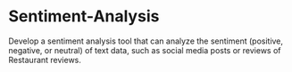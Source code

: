 # Sentiment-Analysis
Develop a sentiment analysis tool that can analyze the sentiment (positive, negative, or neutral) of text data, such as social media posts or reviews of Restaurant reviews.
